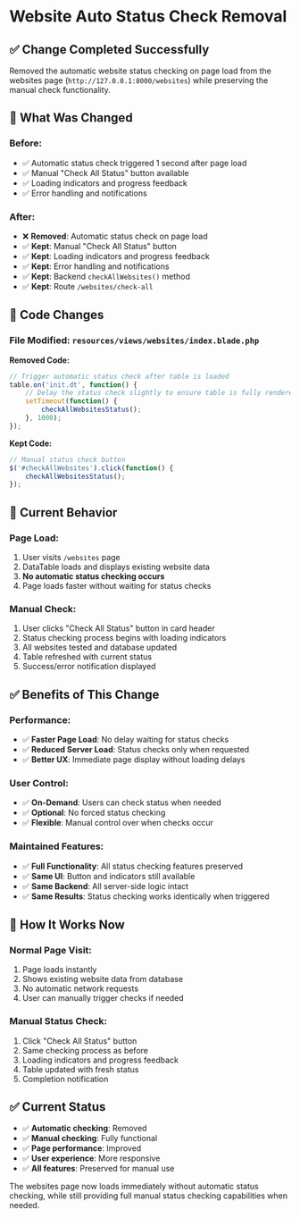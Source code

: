 # Website Auto Status Check Removal

## ✅ Change Completed Successfully

Removed the automatic website status checking on page load from the websites page (`http://127.0.0.1:8000/websites`) while preserving the manual check functionality.

## 🔧 What Was Changed

### **Before:**
- ✅ Automatic status check triggered 1 second after page load
- ✅ Manual "Check All Status" button available
- ✅ Loading indicators and progress feedback
- ✅ Error handling and notifications

### **After:**
- ❌ **Removed**: Automatic status check on page load
- ✅ **Kept**: Manual "Check All Status" button
- ✅ **Kept**: Loading indicators and progress feedback
- ✅ **Kept**: Error handling and notifications
- ✅ **Kept**: Backend `checkAllWebsites()` method
- ✅ **Kept**: Route `/websites/check-all`

## 📝 Code Changes

### **File Modified:** `resources/views/websites/index.blade.php`

**Removed Code:**
```javascript
// Trigger automatic status check after table is loaded
table.on('init.dt', function() {
    // Delay the status check slightly to ensure table is fully rendered
    setTimeout(function() {
        checkAllWebsitesStatus();
    }, 1000);
});
```

**Kept Code:**
```javascript
// Manual status check button
$('#checkAllWebsites').click(function() {
    checkAllWebsitesStatus();
});
```

## 🎯 Current Behavior

### **Page Load:**
1. User visits `/websites` page
2. DataTable loads and displays existing website data
3. **No automatic status checking occurs**
4. Page loads faster without waiting for status checks

### **Manual Check:**
1. User clicks "Check All Status" button in card header
2. Status checking process begins with loading indicators
3. All websites tested and database updated
4. Table refreshed with current status
5. Success/error notification displayed

## ✅ Benefits of This Change

### **Performance:**
- ✅ **Faster Page Load**: No delay waiting for status checks
- ✅ **Reduced Server Load**: Status checks only when requested
- ✅ **Better UX**: Immediate page display without loading delays

### **User Control:**
- ✅ **On-Demand**: Users can check status when needed
- ✅ **Optional**: No forced status checking
- ✅ **Flexible**: Manual control over when checks occur

### **Maintained Features:**
- ✅ **Full Functionality**: All status checking features preserved
- ✅ **Same UI**: Button and indicators still available
- ✅ **Same Backend**: All server-side logic intact
- ✅ **Same Results**: Status checking works identically when triggered

## 🔄 How It Works Now

### **Normal Page Visit:**
1. Page loads instantly
2. Shows existing website data from database
3. No automatic network requests
4. User can manually trigger checks if needed

### **Manual Status Check:**
1. Click "Check All Status" button
2. Same checking process as before
3. Loading indicators and progress feedback
4. Table updated with fresh status
5. Completion notification

## ✅ Current Status

- ✅ **Automatic checking**: Removed
- ✅ **Manual checking**: Fully functional
- ✅ **Page performance**: Improved
- ✅ **User experience**: More responsive
- ✅ **All features**: Preserved for manual use

The websites page now loads immediately without automatic status checking, while still providing full manual status checking capabilities when needed.